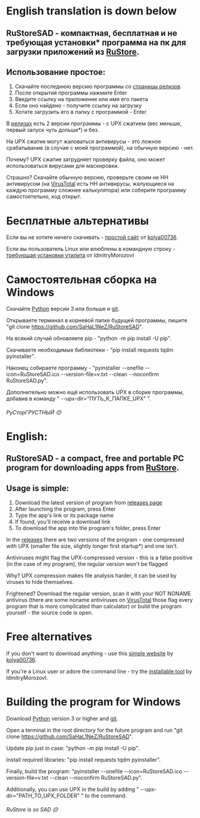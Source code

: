 # English translation is down below
## RuStoreSAD - компактная, бесплатная и не требующая установки* программа на пк для загрузки приложений из [RuStore](https://www.rustore.ru).
## Использование простое:
1. Скачайте последнюю версию программы со [страницы релизов](https://github.com/SaHaL1NeZ/RuStoreSAD/releases)
2. После открытия программы нажмите Enter
3. Введите ссылку на приложение или имя его пакета
4. Если оно найдено - получите ссылку на загрузку
5. Хотите загрузить его в папку с программой - Enter

В [релизах](https://github.com/SaHaL1NeZ/RuStoreSAD/releases) есть 2 версии программы - с UPX сжатием (вес меньше, первый запуск чуть дольше*) и без.

На UPX сжатие могут жаловаться антивирусы - это ложное срабатывание (в случае с моей программой), на обычную версию - нет.

Почему? UPX сжатие затрудняет проверку файла, оно может использоваться вирусами для маскировки.

Страшно? Скачайте обычную версию, проверьте своим не НН антивирусом (на [VirusTotal](https://www.virustotal.com) есть НН антивирусы, жалующиеся на каждую программу сложнее калькулятора) или соберите программу самостоятельно, код открыт.
# Бесплатные альтернативы
Если вы не хотите ничего скачивать - [простой сайт](https://kolya00736.github.io/rustore-downloader) от [kolya00736](https://github.com/kolya00736/rustore-downloader).

Если вы пользователь Linux или влюблены в командную строку - [требующая установки утилита](https://github.com/ldmitryMorozovI/rustore_downloader) от ldmitryMorozovI
# Самостоятельная сборка на Windows
Скачайте [Python](https://www.python.org/downloads) версии 3 или больше и [git](https://git-scm.com/downloads).

Открываете терминал в корневой папке будущей программы, пишите "git clone https://github.com/SaHaL1NeZ/RuStoreSAD".

На всякий случай обновляете pip - "python -m pip install -U pip".

Скачиваете необходимые библиотеки - "pip install requests tqdm pyinstaller".

Наконец собираете программу - "pyinstaller --onefile --icon=RuStoreSAD.ico --version-file=v.txt --clean --noconfirm RuStoreSAD.py".

Дополнительно можно ещё использовать UPX в сборке программы, добавив в команду " --upx-dir="ПУТЬ_К_ПАПКЕ_UPX" ".
###### РуСторГРУСТНЫЙ 😔
# English:
## RuStoreSAD - a compact, free and portable PC program for downloading apps from [RuStore](https://www.rustore.ru).
## Usage is simple:
1. Download the latest version of program from [releases page](https://github.com/SaHaL1NeZ/RuStoreSAD/releases)
2. After launching the program, press Enter
3. Type the app's link or its package name
4. If found, you'll receive a download link
5. To download the app into the program's folder, press Enter

In the [releases](https://github.com/SaHaL1NeZ/RuStoreSAD/releases) there are two versions of the program - one compressed with UPX (smaller file size, slightly longer first startup*) and one isn't.

Antiviruses might flag the UPX-compressed version - this is a false positive (in the case of my program), the regular version won't be flagged

Why? UPX compression makes file analysis harder, it can be used by viruses to hide themselves.

Frightened? Download the regular version, scan it with your NOT NONAME antivirus (there are some noname antiviruses on [VirusTotal](https://www.virustotal.com) those flag every program that is more complicated than calculator) or build the program yourself - the source code is open.
# Free alternatives
If you don't want to download anything - use this [simple website](https://kolya00736.github.io/rustore-downloader) by [kolya00736](https://github.com/kolya00736/rustore-downloader).

If you're a Linux user or adore the command line - try the [installable tool](https://github.com/ldmitryMorozovI/rustore_downloader) by ldmitryMorozovI.
# Building the program for Windows
Download [Python](https://www.python.org/downloads) version 3 or higher and [git](https://git-scm.com/downloads).

Open a terminal in the root directory for the future program and run "git clone https://github.com/SaHaL1NeZ/RuStoreSAD".

Update pip just in case: "python -m pip install -U pip".

Install required libraries: "pip install requests tqdm pyinstaller".

Finally, build the program: "pyinstaller --onefile --icon=RuStoreSAD.ico --version-file=v.txt --clean --noconfirm RuStoreSAD.py".

Additionally, you can use UPX in the build by adding " --upx-dir="PATH_TO_UPX_FOLDER" " to the command.
###### RuStore is so SAD 😔
